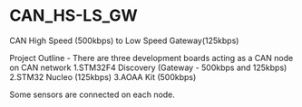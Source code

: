 # CAN_HS-LS_GW
CAN High Speed (500kbps) to Low Speed Gateway(125kbps)

Project Outline - 
There are three development boards acting as a CAN node on CAN network
1.STM32F4 Discovery (Gateway - 500kbps and 125kbps)
2.STM32 Nucleo (125kbps)
3.AOAA Kit (500kbps)

Some sensors are connected on each node.
   
    

